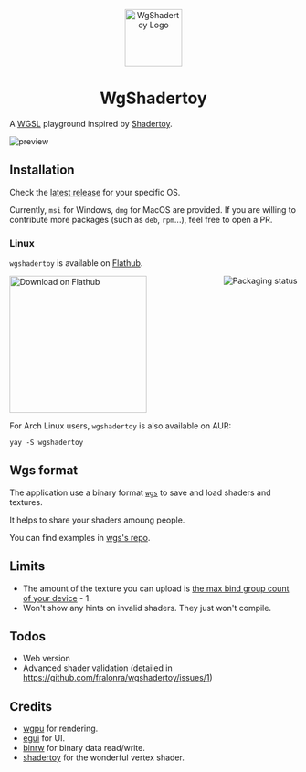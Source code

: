 <p align="center">
    <img width="100" alt="WgShadertoy Logo" src="https://raw.githubusercontent.com/fralonra/wgshadertoy/master/extra/logo/wgshadertoy.svg">
</p>

<h1 align="center">WgShadertoy</h1>

A [WGSL](https://www.w3.org/TR/WGSL/) playground inspired by [Shadertoy](https://www.shadertoy.com/).

<img src="https://i.ibb.co/D9GT30P/Wg-Shadertoy-Untitled-001.png" alt="preview">

## Installation

Check the [latest release](https://github.com/fralonra/wgshadertoy/releases) for your specific OS.

Currently, `msi` for Windows, `dmg` for MacOS are provided. If you are willing to contribute more packages (such as `deb`, `rpm`...), feel free to open a PR.

### Linux

`wgshadertoy` is available on [Flathub](https://flathub.org/apps/io.github.fralonra.WgShadertoy).

<a href="https://flathub.org/apps/io.github.fralonra.WgShadertoy">
  <img width="240" alt="Download on Flathub" src="https://dl.flathub.org/assets/badges/flathub-badge-en.png" align="start"/>
</a>

<a href="https://repology.org/project/wgshadertoy/versions">
  <img src="https://repology.org/badge/vertical-allrepos/wgshadertoy.svg" alt="Packaging status" align="right">
</a>

For Arch Linux users, `wgshadertoy` is also available on AUR:

```
yay -S wgshadertoy
```

## Wgs format

The application use a binary format [`wgs`](https://github.com/fralonra/wgs) to save and load shaders and textures.

It helps to share your shaders amoung people.

You can find examples in [wgs's repo](https://github.com/fralonra/wgs/tree/master/exampless).

## Limits

- The amount of the texture you can upload is [the max bind group count of your device](https://docs.rs/wgpu/latest/wgpu/struct.Limits.html#structfield.max_bind_groups) - 1.
- Won't show any hints on invalid shaders. They just won't compile.

## Todos

- Web version
- Advanced shader validation (detailed in https://github.com/fralonra/wgshadertoy/issues/1)

## Credits

- [wgpu](https://github.com/gfx-rs/wgpu) for rendering.
- [egui](https://github.com/emilk/egui) for UI.
- [binrw](https://github.com/jam1garner/binrw) for binary data read/write.
- [shadertoy](https://github.com/adamnemecek/shadertoy) for the wonderful vertex shader.
